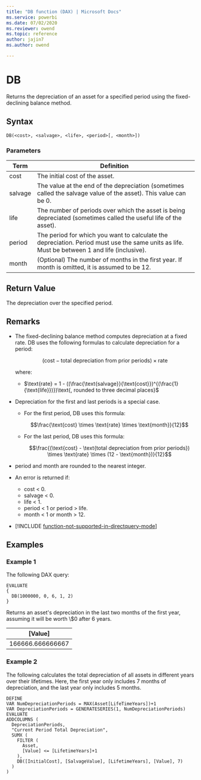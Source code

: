 ```yaml
---
title: "DB function (DAX) | Microsoft Docs"
ms.service: powerbi
ms.date: 07/02/2020
ms.reviewer: owend
ms.topic: reference
author: jajin7
ms.author: owend

---
```


# DB

Returns the depreciation of an asset for a specified period using the fixed-declining balance method.

## Syntax

```dax
DB(<cost>, <salvage>, <life>, <period>[, <month>])
```

### Parameters

|Term|Definition|  
|--------|--------------|  
|cost|The initial cost of the asset.|
|salvage|The value at the end of the depreciation (sometimes called the salvage value of the asset). This value can be 0.|
|life|The number of periods over which the asset is being depreciated (sometimes called the useful life of the asset).|
|period|The period for which you want to calculate the depreciation. Period must use the same units as life. Must be between 1 and life (inclusive).|
|month|(Optional) The number of months in the first year. If month is omitted, it is assumed to be 12.|

## Return Value

The depreciation over the specified period.

## Remarks

- The fixed-declining balance method computes depreciation at a fixed rate. DB uses the following formulas to calculate depreciation for a period:

  $$(\text{cost} - \text{total depreciation from prior periods}) \times \text{rate}$$

  where:

  - $\text{rate} = 1 - ((\frac{\text{salvage}}{\text{cost}})^{(\frac{1}{\text{life}})})\text{, rounded to three decimal places}$

- Depreciation for the first and last periods is a special case.
  - For the first period, DB uses this formula:

      $$\frac{\text{cost} \times \text{rate} \times \text{month}}{12}$$

  - For the last period, DB uses this formula:

      $$\frac{(\text{cost} - \text{total depreciation from prior periods}) \times \text{rate} \times (12 - \text{month})}{12}$$

- period and month are rounded to the nearest integer.

- An error is returned if:
  - cost < 0.
  - salvage < 0.
  - life < 1.
  - period < 1 or period > life.
  - month < 1 or month > 12.

- [!INCLUDE [function-not-supported-in-directquery-mode](includes/function-not-supported-in-directquery-mode.md)]

## Examples

### Example 1

The following DAX query:

```dax
EVALUATE
{
  DB(1000000, 0, 6, 1, 2)
}
```

Returns an asset's depreciation in the last two months of the first year, assuming it will be worth \\$0 after 6 years.

| **[Value]**    |
| ---------------- |
| 166666.666666667 |

### Example 2

The following calculates the total depreciation of all assets in different years over their lifetimes. Here, the first year only includes 7 months of depreciation, and the last year only includes 5 months.

```dax
DEFINE
VAR NumDepreciationPeriods = MAX(Asset[LifeTimeYears])+1
VAR DepreciationPeriods = GENERATESERIES(1, NumDepreciationPeriods)
EVALUATE
ADDCOLUMNS (
  DepreciationPeriods,
  "Current Period Total Depreciation",
  SUMX (
    FILTER (
      Asset,
      [Value] <= [LifetimeYears]+1
    ),
    DB([InitialCost], [SalvageValue], [LifetimeYears], [Value], 7)
  )
)
